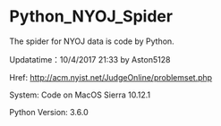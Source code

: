 # Python_NYOJ_Spider
The spider for NYOJ data is code by Python.

Updatatime：10/4/2017 21:33 by Aston5128

Href: http://acm.nyist.net/JudgeOnline/problemset.php

System: Code on MacOS Sierra 10.12.1

Python Version: 3.6.0
